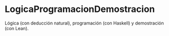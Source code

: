 # LogicaProgramacionDemostracion
Lógica (con deducción natural), programación (con Haskell) y demostración (con Lean). 
